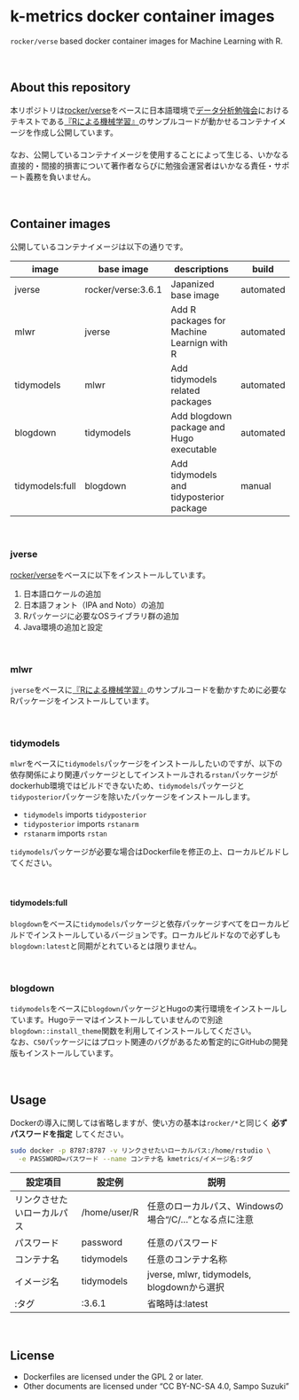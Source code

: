 k-metrics docker container images
================

`rocker/verse` based docker container images for Machine Learning with
R.

　

## About this repository

本リポジトリは[rocker/verse](https://hub.docker.com/r/rocker/verse)をベースに日本語環境で[データ分析勉強会](https://sites.google.com/site/kantometrics/2019)におけるテキストである[『Rによる機械学習』](https://www.shoeisha.co.jp/book/detail/9784798145112)のサンプルコードが動かせるコンテナイメージを作成し公開しています。  
　  
なお、公開しているコンテナイメージを使用することによって生じる、いかなる直接的・間接的損害について著作者ならびに勉強会運営者はいかなる責任・サポート義務を負いません。

　

## Container images

公開しているコンテナイメージは以下の通りです。

| image           | base image         | descriptions                               | build     |
| --------------- | ------------------ | ------------------------------------------ | --------- |
| jverse          | rocker/verse:3.6.1 | Japanized base image                       | automated |
| mlwr            | jverse             | Add R packages for Machine Learnign with R | automated |
| tidymodels      | mlwr               | Add tidymodels related packages            | automated |
| blogdown        | tidymodels         | Add blogdown package and Hugo executable   | automated |
| tidymodels:full | blogdown           | Add tidymodels and tidyposterior package   | manual    |

　

### jverse

[rocker/verse](https://hub.docker.com/r/rocker/verse)をベースに以下をインストールしています。

1.  日本語ロケールの追加
2.  日本語フォント（IPA and
Noto）の追加
3.  Rパッケージに必要なOSライブラリ群の追加
4.  Java環境の追加と設定

　

### mlwr

`jverse`をベースに[『Rによる機械学習』](https://www.shoeisha.co.jp/book/detail/9784798145112)のサンプルコードを動かすために必要なRパッケージをインストールしています。

　

### tidymodels

`mlwr`をベースに`tidymodels`パッケージをインストールしたいのですが、以下の依存関係により関連パッケージとしてインストールされる`rstan`パッケージがdockerhub環境ではビルドできないため、`tidymodels`パッケージと`tidyposterior`パッケージを除いたパッケージをインストールします。

  - `tidymodels` imports `tidyposterior`  
  - `tidyposterior` imports `rstanarm`  
  - `rstanarm` imports
`rstan`

`tidymodels`パッケージが必要な場合はDockerfileを修正の上、ローカルビルドしてください。

　

#### tidymodels:full

`blogdown`をベースに`tidymodels`パッケージと依存パッケージすべてをローカルビルドでインストールしているバージョンです。ローカルビルドなので必ずしも`blogdown:latest`と同期がとれているとは限りません。

　

### blogdown

`tidymodels`をベースに`blogdown`パッケージとHugoの実行環境をインストールしています。Hugoテーマはインストールしていませんので別途`blogdown::install_theme`関数を利用してインストールしてください。  
なお、`C50`パッケージにはプロット関連のバグがあるため暫定的にGitHubの開発版もインストールしています。

　

## Usage

Dockerの導入に関しては省略しますが、使い方の基本は`rocker/*`と同じく **必ずパスワードを指定** してください。

``` bash
sudo docker -p 8787:8787 -v リンクさせたいローカルパス:/home/rstudio \
  -e PASSWORD=パスワード --name コンテナ名 kmetrics/イメージ名:タグ
```

| 設定項目          | 設定例          | 説明                                     |
| ------------- | ------------ | -------------------------------------- |
| リンクさせたいローカルパス | /home/user/R | 任意のローカルパス、Windowsの場合“/C/…”となる点に注意      |
| パスワード         | password     | 任意のパスワード                               |
| コンテナ名         | tidymodels   | 任意のコンテナ名称                              |
| イメージ名         | tidymodels   | jverse, mlwr, tidymodels, blogdownから選択 |
| :タグ           | :3.6.1       | 省略時は:latest                            |

　

## License

  - Dockerfiles are licensed under the GPL 2 or later.  
  - Other documents are licensed under “CC BY-NC-SA 4.0, Sampo Suzuki”
